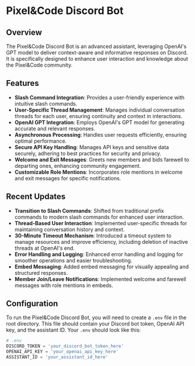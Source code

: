 # Pixel&Code Discord Bot

## Overview
The Pixel&Code Discord Bot is an advanced assistant, leveraging OpenAI's GPT model to deliver context-aware and informative responses on Discord. It is specifically designed to enhance user interaction and knowledge about the Pixel&Code community.

## Features
- **Slash Command Integration**: Provides a user-friendly experience with intuitive slash commands.
- **User-Specific Thread Management**: Manages individual conversation threads for each user, ensuring continuity and context in interactions.
- **OpenAI GPT Integration**: Employs OpenAI's GPT model for generating accurate and relevant responses.
- **Asynchronous Processing**: Handles user requests efficiently, ensuring optimal performance.
- **Secure API Key Handling**: Manages API keys and sensitive data securely, adhering to best practices for security and privacy.
- **Welcome and Exit Messages**: Greets new members and bids farewell to departing ones, enhancing community engagement.
- **Customizable Role Mentions**: Incorporates role mentions in welcome and exit messages for specific notifications.

## Recent Updates
- **Transition to Slash Commands**: Shifted from traditional prefix commands to modern slash commands for enhanced user interaction.
- **Thread-Based User Interaction**: Implemented user-specific threads for maintaining conversation history and context.
- **30-Minute Timeout Mechanism**: Introduced a timeout system to manage resources and improve efficiency, including deletion of inactive threads at OpenAI's end.
- **Error Handling and Logging**: Enhanced error handling and logging for smoother operations and easier troubleshooting.
- **Embed Messaging**: Added embed messaging for visually appealing and structured responses.
- **Member Join/Leave Notifications**: Implemented welcome and farewell messages with role mentions in embeds.

## Configuration
To run the Pixel&Code Discord Bot, you will need to create a `.env` file in the root directory. This file should contain your Discord bot token, OpenAI API key, and the assistant ID. Your `.env` should look like this:

```python
# .env
DISCORD_TOKEN = 'your_discord_bot_token_here'
OPENAI_API_KEY = 'your_openai_api_key_here'
ASSISTANT_ID = 'your_assistant_id_here'
